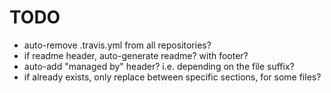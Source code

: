 # TODO

- auto-remove .travis.yml from all repositories?
- if readme header, auto-generate readme? with footer?
- auto-add "managed by" header? i.e. depending on the file suffix?
- if already exists, only replace between specific sections, for some files?
